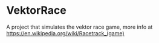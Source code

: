 # VektorRace
A project that simulates the vektor race game, more info at https://en.wikipedia.org/wiki/Racetrack_(game)
